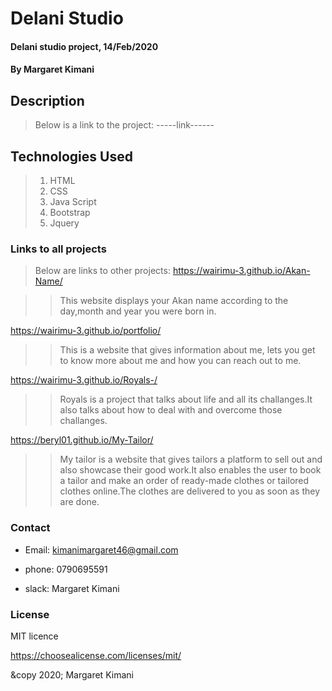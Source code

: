 # Delani Studio
#### Delani studio project, 14/Feb/2020
#### By **Margaret Kimani**
## Description
>>

>Below is a link to the project:
-----link------
## Technologies Used
>
> 1. HTML
> 2. CSS
> 3. Java Script
> 4. Bootstrap
> 5. Jquery
>
### Links to all projects
>Below are links to other projects:
https://wairimu-3.github.io/Akan-Name/

>>This website displays your Akan name according to the day,month and year you were born in.

https://wairimu-3.github.io/portfolio/

>>This is a website that gives information about me, lets you get to know more about me and how you can reach out to me.

https://wairimu-3.github.io/Royals-/

>>Royals is a project that talks about life and all its challanges.It also talks about how to deal with and overcome those challanges.

https://beryl01.github.io/My-Tailor/

>>My tailor is a website that gives tailors a platform to sell out and also showcase their good work.It also enables the user to book a tailor and make an order of ready-made clothes or tailored clothes online.The clothes are delivered to you as soon as they are done.
### Contact 
+  Email: kimanimargaret46@gmail.com
-  phone: 0790695591
+  slack: Margaret Kimani 
### License
MIT licence

https://choosealicense.com/licenses/mit/

&copy 2020;
Margaret Kimani